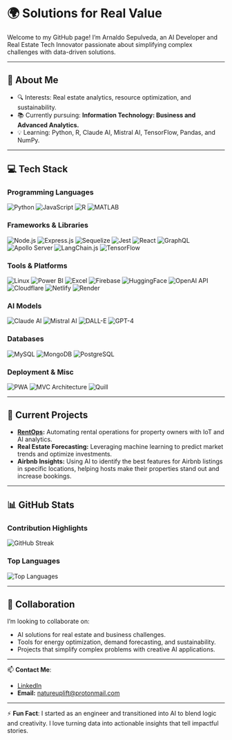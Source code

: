 # 🌍 Solutions for Real Value
Welcome to my GitHub page! I’m Arnaldo Sepulveda, an AI Developer and Real Estate Tech Innovator passionate about simplifying complex challenges with data-driven solutions.

---

## 👋 About Me
- 🔍 Interests: Real estate analytics, resource optimization, and sustainability.
- 📚 Currently pursuing: **Information Technology: Business and Advanced Analytics.**
- 💡 Learning: Python, R, Claude AI, Mistral AI, TensorFlow, Pandas, and NumPy.

---

## 💻 Tech Stack

### Programming Languages
![Python](https://img.shields.io/badge/-Python-FFD43B?style=flat-square&logo=python&logoColor=blue)
![JavaScript](https://img.shields.io/badge/-JavaScript-f7df1e?style=flat-square&logo=javascript&logoColor=black)
![R](https://img.shields.io/badge/-R-276DC3?style=flat-square&logo=r&logoColor=white)
![MATLAB](https://img.shields.io/badge/-MATLAB-0076A8?style=flat-square&logo=mathworks&logoColor=white)

### Frameworks & Libraries
![Node.js](https://img.shields.io/badge/-Node.js-339933?style=flat-square&logo=node.js&logoColor=white)
![Express.js](https://img.shields.io/badge/-Express.js-000000?style=flat-square&logo=express&logoColor=white)
![Sequelize](https://img.shields.io/badge/-Sequelize-52B0E7?style=flat-square&logo=sequelize&logoColor=white)
![Jest](https://img.shields.io/badge/-Jest-C21325?style=flat-square&logo=jest&logoColor=white)
![React](https://img.shields.io/badge/-React-61DAFB?style=flat-square&logo=react&logoColor=black)
![GraphQL](https://img.shields.io/badge/-GraphQL-E10098?style=flat-square&logo=graphql&logoColor=white)
![Apollo Server](https://img.shields.io/badge/-Apollo%20Server-311C87?style=flat-square&logo=apollographql&logoColor=white)
![LangChain.js](https://img.shields.io/badge/-LangChain.js-3399FF?style=flat-square&logo=chain&logoColor=white)
![TensorFlow](https://img.shields.io/badge/-TensorFlow-FF6F00?style=flat-square&logo=tensorflow&logoColor=white)

### Tools & Platforms
![Linux](https://img.shields.io/badge/-Linux-FCC624?style=flat-square&logo=linux&logoColor=black)
![Power BI](https://img.shields.io/badge/-Power%20BI-F2C811?style=flat-square&logo=powerbi&logoColor=black)
![Excel](https://img.shields.io/badge/-Excel-217346?style=flat-square&logo=microsoft-excel&logoColor=white)
![Firebase](https://img.shields.io/badge/-Firebase-FFCA28?style=flat-square&logo=firebase&logoColor=black)
![HuggingFace](https://img.shields.io/badge/-Hugging%20Face-FFD800?style=flat-square&logo=huggingface&logoColor=black)
![OpenAI API](https://img.shields.io/badge/-OpenAI%20API-412991?style=flat-square&logo=openai&logoColor=white)
![Cloudflare](https://img.shields.io/badge/-Cloudflare-F48120?style=flat-square&logo=cloudflare&logoColor=white)
![Netlify](https://img.shields.io/badge/-Netlify-00C7B7?style=flat-square&logo=netlify&logoColor=white)
![Render](https://img.shields.io/badge/-Render-46E3B7?style=flat-square&logo=render&logoColor=white)
<!-- ![GitHub Gist](https://img.shields.io/badge/-GitHub%20Gist-181717?style=flat-square&logo=github&logoColor=white) -->


### AI Models
![Claude AI](https://img.shields.io/badge/-Claude%20AI-8A2BE2?style=flat-square&logo=OpenAI&logoColor=white)
![Mistral AI](https://img.shields.io/badge/-Mistral%20AI-0057E7?style=flat-square&logo=artstation&logoColor=white)
![DALL-E](https://img.shields.io/badge/-DALL--E-FF4C00?style=flat-square&logo=openai&logoColor=white)
![GPT-4](https://img.shields.io/badge/-GPT--4-412991?style=flat-square&logo=openai&logoColor=white)

### Databases
![MySQL](https://img.shields.io/badge/-MySQL-4479A1?style=flat-square&logo=mysql&logoColor=white)
![MongoDB](https://img.shields.io/badge/-MongoDB-47A248?style=flat-square&logo=mongodb&logoColor=white)
![PostgreSQL](https://img.shields.io/badge/-PostgreSQL-336791?style=flat-square&logo=postgresql&logoColor=white)

### Deployment & Misc
![PWA](https://img.shields.io/badge/-PWA-5A0FC8?style=flat-square&logo=pwa&logoColor=white)
![MVC Architecture](https://img.shields.io/badge/-MVC%20Architecture-000000?style=flat-square)
![Quill](https://img.shields.io/badge/-Quill-22B8CF?style=flat-square&logo=quill&logoColor=white)

---

## 🔨 Current Projects
- **[RentOps](https://github.com/solutions-for-realvalue/RentOps):** Automating rental operations for property owners with IoT and AI analytics.
- **Real Estate Forecasting:** Leveraging machine learning to predict market trends and optimize investments.
- **Airbnb Insights:** Using AI to identify the best features for Airbnb listings in specific locations, helping hosts make their properties stand out and increase bookings.

---

## 📊 GitHub Stats
### Contribution Highlights
<!-- ![GitHub Stats](https://github-readme-stats.vercel.app/api?username=solutions-for-realvalue&show_icons=true&theme=radical) -->
<!-- ![GitHub Streak](https://streak-stats.demolab.com?user=solutions-for-realvalue&theme=radical&hide_border=true) -->
![GitHub Streak](https://github-readme-streak-stats.herokuapp.com?user=solutions-for-realvalue&theme=radical&hide_border=true)


### Top Languages
![Top Languages](https://github-readme-stats.vercel.app/api/top-langs/?username=solutions-for-realvalue&layout=compact&theme=radical)

---

## 🤝 Collaboration
I’m looking to collaborate on:
- AI solutions for real estate and business challenges.
- Tools for energy optimization, demand forecasting, and sustainability.
- Projects that simplify complex problems with creative AI applications.

---

📫 **Contact Me**:  
- [LinkedIn](https://www.linkedin.com/in/arnaldo-sepulveda)  
- **Email:** natureuplift@protonmail.com  

---

⚡ **Fun Fact**: I started as an engineer and transitioned into AI to blend logic and creativity. I love turning data into actionable insights that tell impactful stories.
